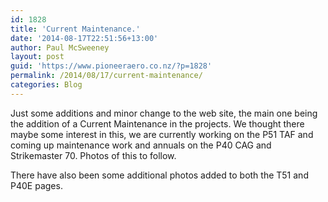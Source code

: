 ```yaml
---
id: 1828
title: 'Current Maintenance.'
date: '2014-08-17T22:51:56+13:00'
author: Paul McSweeney
layout: post
guid: 'https://www.pioneeraero.co.nz/?p=1828'
permalink: /2014/08/17/current-maintenance/
categories: Blog
---
```


Just some additions and minor change to the web site, the main one being the addition of a Current Maintenance in the projects. We thought there maybe some interest in this, we are currently working on the P51 TAF and coming up maintenance work and annuals on the P40 CAG and Strikemaster 70. Photos of this to follow.

There have also been some additional photos added to both the T51 and P40E pages.
